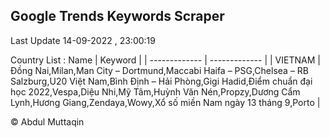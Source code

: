 

## Google Trends Keywords Scraper 
 
Last Update 14-09-2022 , 23:00:19

Country List :
 Name  | Keyword |
| ------------- | ------------- |
| VIETNAM | Đồng Nai,Milan,Man City – Dortmund,Maccabi Haifa – PSG,Chelsea – RB Salzburg,U20 Việt Nam,Bình Định – Hải Phòng,Gigi Hadid,Điểm chuẩn đại học 2022,Vespa,Diệu Nhi,Mỹ Tâm,Huỳnh Văn Nén,Propzy,Dương Cẩm Lynh,Hương Giang,Zendaya,Wowy,Xổ số miền Nam ngày 13 tháng 9,Porto |



© Abdul Muttaqin 
